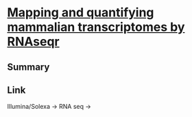 # [Mapping and quantifying mammalian transcriptomes by RNAseqr](https://www.nature.com/articles/nmeth.1226)

## Summary


## Link

Illumina/Solexa -> RNA seq ->
